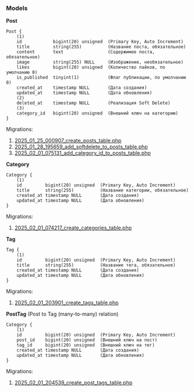### Models
<b>Post</b>
```plaintext
Post {
    (1)    
    id            bigint(20) unsigned  (Primary Key, Auto Increment)
    title         string(255)          (Название поста, обязательное)
    content       text                 (Содержимое поста, обязательное)
    image         string(255) NULL     (Изображение, необязательное)
    likes         bigint(20) unsigned  (Количество лайков, по умолчанию 0)
    is_published  tinyint(1)           (Флаг публикации, по умолчанию 0)
    created_at    timestamp NULL       (Дата создания)
    updated_at    timestamp NULL       (Дата обновления)
    (2)
    deleted_at    timestamp NULL       (Реализация Soft Delete)
    (3)
    category_id   bigint(20) unsigned  (Внешний ключ на категорию)
}
```
Migrations:
1. [2025_01_25_000907_create_posts_table.php](https://github.com/misha366/php-learn-laravel/blob/master/database/migrations/2025_01_25_000907_create_posts_table.php)
2. [2025_01_28_195659_add_softdelete_to_posts_table.php](https://github.com/misha366/php-learn-laravel/blob/master/database/migrations/2025_01_28_195659_add_softdelete_to_posts_table.php)
3. [2025_02_01_075131_add_category_id_to_posts_table.php
   ](https://github.com/misha366/php-learn-laravel/blob/master/database/migrations/2025_02_01_075131_add_category_id_to_posts_table.php)

<b>Category</b>
```plaintext
Category {
    (1)
    id         bigint(20) unsigned  (Primary Key, Auto Increment)
    title      string(255)          (Название категории, обязательное)
    created_at timestamp NULL       (Дата создания)
    updated_at timestamp NULL       (Дата обновления)
}
```
Migrations:
1. [2025_02_01_074217_create_categories_table.php](https://github.com/misha366/php-learn-laravel/blob/master/database/migrations/2025_02_01_074217_create_categories_table.php)

<b>Tag</b>
```plaintext
Tag {
    (1)
    id         bigint(20) unsigned  (Primary Key, Auto Increment)
    title      string(255)          (Название тега, обязательное)
    created_at timestamp NULL       (Дата создания)
    updated_at timestamp NULL       (Дата обновления)
}
```
Migrations:
1. [2025_02_01_203901_create_tags_table.php](https://github.com/misha366/php-learn-laravel/blob/master/database/migrations/2025_02_01_203901_create_tags_table.php)

<b>PostTag</b> (Post to Tag (many-to-many) relation)
```plaintext
Category {
    (1)
    id         bigint(20) unsigned  (Primary Key, Auto Increment)
    post_id    bigint(20) unsigned  (Внешний ключ на пост)
    tag_id     bigint(20) unsigned  (Внешний ключ на тег)
    created_at timestamp NULL       (Дата создания)
    updated_at timestamp NULL       (Дата обновления)
}
```
Migrations:
1. [2025_02_01_204539_create_post_tags_table.php](https://github.com/misha366/php-learn-laravel/blob/master/database/migrations/2025_02_01_204539_create_post_tags_table.php)
